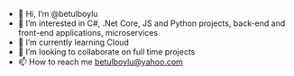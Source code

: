 - 👋 Hi, I’m @betulboylu
- 👀 I’m interested in C#, .Net Core, JS and Python projects, back-end and front-end applications, microservices
- 🌱 I’m currently learning Cloud
- 💞️ I’m looking to collaborate on full time projects
- 📫 How to reach me betulboylu@yahoo.com

<!---
betulboylu/betulboylu is a ✨ special ✨ repository because its `README.md` (this file) appears on your GitHub profile.
You can click the Preview link to take a look at your changes.
--->
